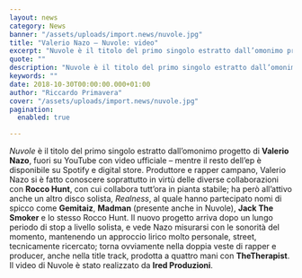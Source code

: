 ```yaml
---
layout: news
category: News
banner: "/assets/uploads/import.news/nuvole.jpg"
title: "Valerio Nazo – Nuvole: video"
excerpt: "Nuvole è il titolo del primo singolo estratto dall’omonimo progetto di Valerio Nazo, fuori su YouTube con video ufficiale – mentre il resto dell’ep è disponibile su Spotify e digital store. Produttore e rapper campano, Valerio Nazo si è fatto conoscere soprattutto in virtù delle diverse collaborazioni con Rocco Hunt, con cui collabora tutt’ora in [&hellip"
quote: ""
description: "Nuvole è il titolo del primo singolo estratto dall’omonimo progetto di Valerio Nazo, fuori su YouTube con video ufficiale – mentre il resto dell’ep è disponibile su Spotify e digital store. Produttore e rapper campano, Valerio Nazo si è fatto conoscere soprattutto in virtù delle diverse collaborazioni con Rocco Hunt, con cui collabora tutt’ora in [&hellip"
keywords: ""
date: 2018-10-30T00:00:00.000+01:00
author: "Riccardo Primavera"
cover: "/assets/uploads/import.news/nuvole.jpg"
pagination:
  enabled: true

---
```


_Nuvole_ è il titolo del primo singolo estratto dall’omonimo progetto di **Valerio Nazo**, fuori su YouTube con video ufficiale – mentre il resto dell’ep è disponibile su Spotify e digital store. Produttore e rapper campano, Valerio Nazo si è fatto conoscere soprattutto in virtù delle diverse collaborazioni con **Rocco Hunt**, con cui collabora tutt’ora in pianta stabile; ha però all’attivo anche un altro disco solista, _Realness_, al quale hanno partecipato nomi di spicco come **Gemitaiz**, **Madman** (presente anche in Nuvole), **Jack The Smoker** e lo stesso Rocco Hunt. Il nuovo progetto arriva dopo un lungo periodo di stop a livello solista, e vede Nazo misurarsi con le sonorità del momento, mantenendo un approccio lirico molto personale, street, tecnicamente ricercato; torna ovviamente nella doppia veste di rapper e producer, anche nella title track, prodotta a quattro mani con **TheTherapist**. Il video di Nuvole è stato realizzato da **Ired Produzioni**.